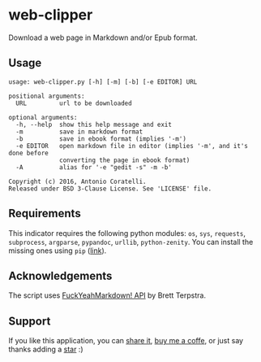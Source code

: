 # web-clipper

Download a web page in Markdown and/or Epub format.

## Usage

```
usage: web-clipper.py [-h] [-m] [-b] [-e EDITOR] URL

positional arguments:
  URL         url to be downloaded

optional arguments:
  -h, --help  show this help message and exit
  -m          save in markdown format
  -b          save in ebook format (implies '-m')
  -e EDITOR   open markdown file in editor (implies '-m', and it's done before
              converting the page in ebook format)
  -A          alias for '-e "gedit -s" -m -b'

Copyright (c) 2016, Antonio Coratelli.
Released under BSD 3-Clause License. See 'LICENSE' file.
```

## Requirements

This indicator requires the following python modules: `os`, `sys`, `requests`,
`subprocess`, `argparse`, `pypandoc`, `urllib`, `python-zenity`.
You can install the missing ones using `pip` ([link][pip]).

## Acknowledgements

The script uses [FuckYeahMarkdown! API][fym] by Brett Terpstra.

## Support

If you like this application, you can [share it][support_share],
[buy me a coffe][support_paypal], or just say thanks adding a
[star][support_star] :)


[fym]: http://fuckyeahmarkdown.com/
[pip]: https://wiki.python.org/moin/CheeseShopTutorial#Installing_Distributions

[support_share]:  https://www.addtoany.com/share/#url=github.com/antoniocoratelli/web-clipper
[support_star]:   https://github.com/antoniocoratelli/web-clipper/stargazers
[support_paypal]: https://www.paypal.com/cgi-bin/webscr?cmd=_s-xclick&hosted_button_id=RTG5FHAJKSYYN
